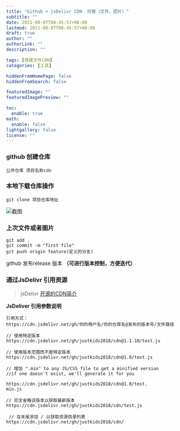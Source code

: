 ```yaml
---
title: "Github + jsDelivr CDN  托管（文件、图片）"
subtitle: ""
date: 2021-08-07T08:45:57+08:00
lastmod: 2021-08-07T08:45:57+08:00
draft: true
author: ""
authorLink: ""
description: ""

tags: [搭建文件CDN]
categories: [工具]

hiddenFromHomePage: false
hiddenFromSearch: false

featuredImage: ""
featuredImagePreview: ""

toc:
  enable: true
math:
  enable: false
lightgallery: false
license: ""
---
```

### github 创建仓库 
```
公共仓库 项目名称cdn
```
### 本地下载仓库操作
```
git clone 项目仓库地址
```
 ![截图](https://cdn.jsdelivr.net/gh/justkids2018/cdn@1.0.1/tool/hugo-cdn-img.png) 

### 上次文件或者图片
```
git add .
git commit -m "first file"
git push origin feature(定义的分支)
```
github 发布release 版本 **（可进行版本控制，方便迭代）**
### 通过JsDelivr  引用资源

> jsDelivr [开源的CDN简介](https://www.jsdelivr.com/?docs=gh)

**JsDeliver 引用参数说明**
```
引用方式：
https://cdn.jsdelivr.net/gh/你的用户名/你的仓库名@发布的版本号/文件路径

// 使用特定版本
https://cdn.jsdelivr.net/gh/justkids2018/cdn@1.1.10/test.js   

// 使用版本范围而不是特定版本
https://cdn.jsdelivr.net/gh/justkids2018/cdn@1.0/test.js   

// 增加 ".min" to any JS/CSS file to get a minified version
//if one doesn't exist, we'll generate it for you

https://cdn.jsdelivr.net/gh/justkids2018/cdn@1.0/test.
min.js   
 
// 完全省略该版本以获取最新版本
https://cdn.jsdelivr.net/gh/justkids2018/cdn/test.js

 // 在末尾添加 / 以获取资源目录列表
https://cdn.jsdelivr.net/gh/justkids2018/cdn/
```

<!--more-->
